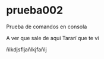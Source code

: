 # prueba002

Prueba de comandos en consola

A ver que sale de aqui
Tararí que te vi

ñlkdjsfljañlkjfañlj
